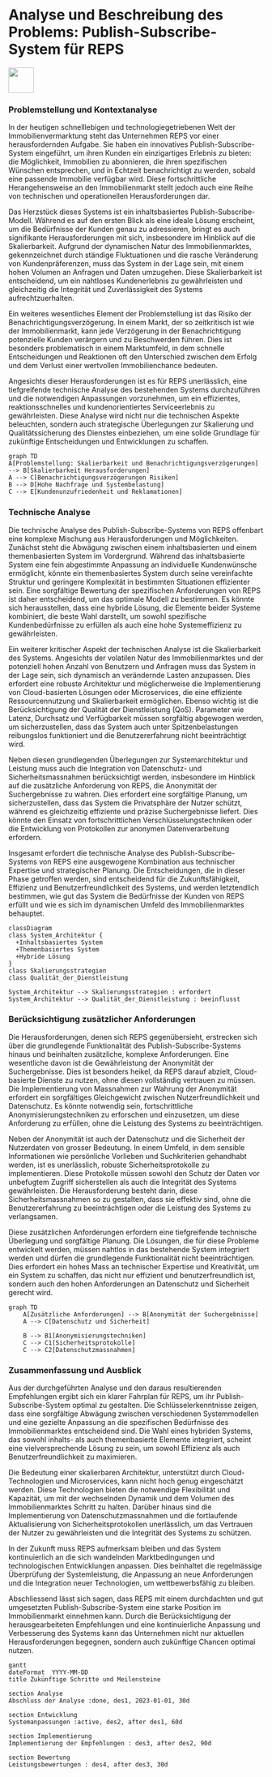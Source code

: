 # Analyse und Beschreibung des Problems: Publish-Subscribe-System für REPS 
[<img src="https://cdn-icons-png.flaticon.com/512/93/93634.png" width="50"/>](../README.md)





### Problemstellung und Kontextanalyse

In der heutigen schnelllebigen und technologiegetriebenen Welt der Immobilienvermarktung steht das Unternehmen REPS vor einer herausfordernden Aufgabe. Sie haben ein innovatives Publish-Subscribe-System eingeführt, um ihren Kunden ein einzigartiges Erlebnis zu bieten: die Möglichkeit, Immobilien zu abonnieren, die ihren spezifischen Wünschen entsprechen, und in Echtzeit benachrichtigt zu werden, sobald eine passende Immobilie verfügbar wird. Diese fortschrittliche Herangehensweise an den Immobilienmarkt stellt jedoch auch eine Reihe von technischen und operationellen Herausforderungen dar.

Das Herzstück dieses Systems ist ein inhaltsbasiertes Publish-Subscribe-Modell. Während es auf den ersten Blick als eine ideale Lösung erscheint, um die Bedürfnisse der Kunden genau zu adressieren, bringt es auch signifikante Herausforderungen mit sich, insbesondere im Hinblick auf die Skalierbarkeit. Aufgrund der dynamischen Natur des Immobilienmarktes, gekennzeichnet durch ständige Fluktuationen und die rasche Veränderung von Kundenpräferenzen, muss das System in der Lage sein, mit einem hohen Volumen an Anfragen und Daten umzugehen. Diese Skalierbarkeit ist entscheidend, um ein nahtloses Kundenerlebnis zu gewährleisten und gleichzeitig die Integrität und Zuverlässigkeit des Systems aufrechtzuerhalten.

Ein weiteres wesentliches Element der Problemstellung ist das Risiko der Benachrichtigungsverzögerung. In einem Markt, der so zeitkritisch ist wie der Immobilienmarkt, kann jede Verzögerung in der Benachrichtigung potenzielle Kunden verärgern und zu Beschwerden führen. Dies ist besonders problematisch in einem Marktumfeld, in dem schnelle Entscheidungen und Reaktionen oft den Unterschied zwischen dem Erfolg und dem Verlust einer wertvollen Immobilienchance bedeuten.

Angesichts dieser Herausforderungen ist es für REPS unerlässlich, eine tiefgreifende technische Analyse des bestehenden Systems durchzuführen und die notwendigen Anpassungen vorzunehmen, um ein effizientes, reaktionsschnelles und kundenorientiertes Serviceerlebnis zu gewährleisten. Diese Analyse wird nicht nur die technischen Aspekte beleuchten, sondern auch strategische Überlegungen zur Skalierung und Qualitätssicherung des Dienstes einbeziehen, um eine solide Grundlage für zukünftige Entscheidungen und Entwicklungen zu schaffen.

```mermaid
graph TD
A[Problemstellung: Skalierbarkeit und Benachrichtigungsverzögerungen] --> B[Skalierbarkeit Herausforderungen]
A --> C[Benachrichtigungsverzögerungen Risiken]
B --> D[Hohe Nachfrage und Systembelastung]
C --> E[Kundenunzufriedenheit und Reklamationen]

```


### Technische Analyse

Die technische Analyse des Publish-Subscribe-Systems von REPS offenbart eine komplexe Mischung aus Herausforderungen und Möglichkeiten. Zunächst steht die Abwägung zwischen einem inhaltsbasierten und einem themenbasierten System im Vordergrund. Während das inhaltsbasierte System eine fein abgestimmte Anpassung an individuelle Kundenwünsche ermöglicht, könnte ein themenbasiertes System durch seine vereinfachte Struktur und geringere Komplexität in bestimmten Situationen effizienter sein. Eine sorgfältige Bewertung der spezifischen Anforderungen von REPS ist daher entscheidend, um das optimale Modell zu bestimmen. Es könnte sich herausstellen, dass eine hybride Lösung, die Elemente beider Systeme kombiniert, die beste Wahl darstellt, um sowohl spezifische Kundenbedürfnisse zu erfüllen als auch eine hohe Systemeffizienz zu gewährleisten.

Ein weiterer kritischer Aspekt der technischen Analyse ist die Skalierbarkeit des Systems. Angesichts der volatilen Natur des Immobilienmarktes und der potenziell hohen Anzahl von Benutzern und Anfragen muss das System in der Lage sein, sich dynamisch an verändernde Lasten anzupassen. Dies erfordert eine robuste Architektur und möglicherweise die Implementierung von Cloud-basierten Lösungen oder Microservices, die eine effiziente Ressourcennutzung und Skalierbarkeit ermöglichen. Ebenso wichtig ist die Berücksichtigung der Qualität der Dienstleistung (QoS). Parameter wie Latenz, Durchsatz und Verfügbarkeit müssen sorgfältig abgewogen werden, um sicherzustellen, dass das System auch unter Spitzenbelastungen reibungslos funktioniert und die Benutzererfahrung nicht beeinträchtigt wird.

Neben diesen grundlegenden Überlegungen zur Systemarchitektur und Leistung muss auch die Integration von Datenschutz- und Sicherheitsmassnahmen berücksichtigt werden, insbesondere im Hinblick auf die zusätzliche Anforderung von REPS, die Anonymität der Suchergebnisse zu wahren. Dies erfordert eine sorgfältige Planung, um sicherzustellen, dass das System die Privatsphäre der Nutzer schützt, während es gleichzeitig effiziente und präzise Suchergebnisse liefert. Dies könnte den Einsatz von fortschrittlichen Verschlüsselungstechniken oder die Entwicklung von Protokollen zur anonymen Datenverarbeitung erfordern.

Insgesamt erfordert die technische Analyse des Publish-Subscribe-Systems von REPS eine ausgewogene Kombination aus technischer Expertise und strategischer Planung. Die Entscheidungen, die in dieser Phase getroffen werden, sind entscheidend für die Zukunftsfähigkeit, Effizienz und Benutzerfreundlichkeit des Systems, und werden letztendlich bestimmen, wie gut das System die Bedürfnisse der Kunden von REPS erfüllt und wie es sich im dynamischen Umfeld des Immobilienmarktes behauptet.

```mermaid
classDiagram
class System_Architektur {
  +Inhaltsbasiertes System
  +Themenbasiertes System
  +Hybride Lösung
}
class Skalierungsstrategien
class Qualität_der_Dienstleistung

System_Architektur --> Skalierungsstrategien : erfordert
System_Architektur --> Qualität_der_Dienstleistung : beeinflusst

```


### Berücksichtigung zusätzlicher Anforderungen

Die Herausforderungen, denen sich REPS gegenübersieht, erstrecken sich über die grundlegende Funktionalität des Publish-Subscribe-Systems hinaus und beinhalten zusätzliche, komplexe Anforderungen. Eine wesentliche davon ist die Gewährleistung der Anonymität der Suchergebnisse. Dies ist besonders heikel, da REPS darauf abzielt, Cloud-basierte Dienste zu nutzen, ohne diesen vollständig vertrauen zu müssen. Die Implementierung von Massnahmen zur Wahrung der Anonymität erfordert ein sorgfältiges Gleichgewicht zwischen Nutzerfreundlichkeit und Datenschutz. Es könnte notwendig sein, fortschrittliche Anonymisierungstechniken zu erforschen und einzusetzen, um diese Anforderung zu erfüllen, ohne die Leistung des Systems zu beeinträchtigen.

Neben der Anonymität ist auch der Datenschutz und die Sicherheit der Nutzerdaten von grosser Bedeutung. In einem Umfeld, in dem sensible Informationen wie persönliche Vorlieben und Suchkriterien gehandhabt werden, ist es unerlässlich, robuste Sicherheitsprotokolle zu implementieren. Diese Protokolle müssen sowohl den Schutz der Daten vor unbefugtem Zugriff sicherstellen als auch die Integrität des Systems gewährleisten. Die Herausforderung besteht darin, diese Sicherheitsmassnahmen so zu gestalten, dass sie effektiv sind, ohne die Benutzererfahrung zu beeinträchtigen oder die Leistung des Systems zu verlangsamen.

Diese zusätzlichen Anforderungen erfordern eine tiefgreifende technische Überlegung und sorgfältige Planung. Die Lösungen, die für diese Probleme entwickelt werden, müssen nahtlos in das bestehende System integriert werden und dürfen die grundlegende Funktionalität nicht beeinträchtigen. Dies erfordert ein hohes Mass an technischer Expertise und Kreativität, um ein System zu schaffen, das nicht nur effizient und benutzerfreundlich ist, sondern auch den hohen Anforderungen an Datenschutz und Sicherheit gerecht wird.

```mermaid
graph TD
    A[Zusätzliche Anforderungen] --> B[Anonymität der Suchergebnisse]
    A --> C[Datenschutz und Sicherheit]

    B --> B1[Anonymisierungstechniken]
    C --> C1[Sicherheitsprotokolle]
    C --> C2[Datenschutzmassnahmen]

```





### Zusammenfassung und Ausblick

Aus der durchgeführten Analyse und den daraus resultierenden Empfehlungen ergibt sich ein klarer Fahrplan für REPS, um ihr Publish-Subscribe-System optimal zu gestalten. Die Schlüsselerkenntnisse zeigen, dass eine sorgfältige Abwägung zwischen verschiedenen Systemmodellen und eine gezielte Anpassung an die spezifischen Bedürfnisse des Immobilienmarktes entscheidend sind. Die Wahl eines hybriden Systems, das sowohl inhalts- als auch themenbasierte Elemente integriert, scheint eine vielversprechende Lösung zu sein, um sowohl Effizienz als auch Benutzerfreundlichkeit zu maximieren.

Die Bedeutung einer skalierbaren Architektur, unterstützt durch Cloud-Technologien und Microservices, kann nicht hoch genug eingeschätzt werden. Diese Technologien bieten die notwendige Flexibilität und Kapazität, um mit der wechselnden Dynamik und dem Volumen des Immobilienmarktes Schritt zu halten. Darüber hinaus sind die Implementierung von Datenschutzmassnahmen und die fortlaufende Aktualisierung von Sicherheitsprotokollen unerlässlich, um das Vertrauen der Nutzer zu gewährleisten und die Integrität des Systems zu schützen.

In der Zukunft muss REPS aufmerksam bleiben und das System kontinuierlich an die sich wandelnden Marktbedingungen und technologischen Entwicklungen anpassen. Dies beinhaltet die regelmässige Überprüfung der Systemleistung, die Anpassung an neue Anforderungen und die Integration neuer Technologien, um wettbewerbsfähig zu bleiben.

Abschliessend lässt sich sagen, dass REPS mit einem durchdachten und gut umgesetzten Publish-Subscribe-System eine starke Position im Immobilienmarkt einnehmen kann. Durch die Berücksichtigung der herausgearbeiteten Empfehlungen und eine kontinuierliche Anpassung und Verbesserung des Systems kann das Unternehmen nicht nur aktuellen Herausforderungen begegnen, sondern auch zukünftige Chancen optimal nutzen.

```mermaid
gantt
dateFormat  YYYY-MM-DD
title Zukünftige Schritte und Meilensteine

section Analyse
Abschluss der Analyse :done, des1, 2023-01-01, 30d

section Entwicklung
Systemanpassungen :active, des2, after des1, 60d

section Implementierung
Implementierung der Empfehlungen : des3, after des2, 90d

section Bewertung
Leistungsbewertungen : des4, after des3, 30d

```

